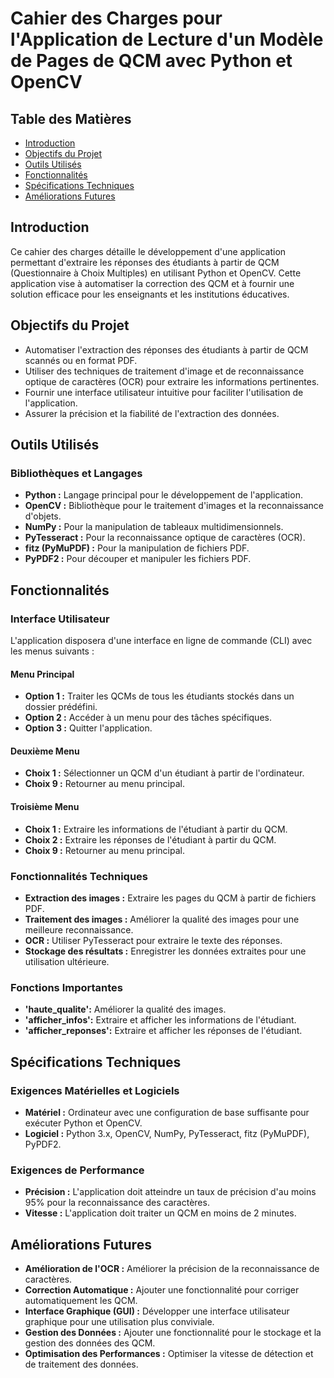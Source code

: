 # Cahier des Charges pour l'Application de Lecture d'un Modèle de Pages de QCM avec Python et OpenCV

## Table des Matières

- [Introduction](#introduction)
- [Objectifs du Projet](#objectifs-du-projet)
- [Outils Utilisés](#outils-utilisés)
- [Fonctionnalités](#fonctionnalités)
- [Spécifications Techniques](#spécifications-techniques)
- [Améliorations Futures](#améliorations-futures)

## Introduction

Ce cahier des charges détaille le développement d'une application permettant d'extraire les réponses des étudiants à partir de QCM (Questionnaire à Choix Multiples) en utilisant Python et OpenCV. Cette application vise à automatiser la correction des QCM et à fournir une solution efficace pour les enseignants et les institutions éducatives.

## Objectifs du Projet

- Automatiser l'extraction des réponses des étudiants à partir de QCM scannés ou en format PDF.
- Utiliser des techniques de traitement d'image et de reconnaissance optique de caractères (OCR) pour extraire les informations pertinentes.
- Fournir une interface utilisateur intuitive pour faciliter l'utilisation de l'application.
- Assurer la précision et la fiabilité de l'extraction des données.

## Outils Utilisés

### Bibliothèques et Langages
- **Python :** Langage principal pour le développement de l'application.
- **OpenCV :** Bibliothèque pour le traitement d'images et la reconnaissance d'objets.
- **NumPy :** Pour la manipulation de tableaux multidimensionnels.
- **PyTesseract :** Pour la reconnaissance optique de caractères (OCR).
- **fitz (PyMuPDF) :** Pour la manipulation de fichiers PDF.
- **PyPDF2 :** Pour découper et manipuler les fichiers PDF.

## Fonctionnalités

### Interface Utilisateur
L'application disposera d'une interface en ligne de commande (CLI) avec les menus suivants :

#### Menu Principal
- **Option 1 :** Traiter les QCMs de tous les étudiants stockés dans un dossier prédéfini.
- **Option 2 :** Accéder à un menu pour des tâches spécifiques.
- **Option 3 :** Quitter l'application.

#### Deuxième Menu
- **Choix 1 :** Sélectionner un QCM d'un étudiant à partir de l'ordinateur.
- **Choix 9 :** Retourner au menu principal.

#### Troisième Menu
- **Choix 1 :** Extraire les informations de l'étudiant à partir du QCM.
- **Choix 2 :** Extraire les réponses de l'étudiant à partir du QCM.
- **Choix 9 :** Retourner au menu principal.

### Fonctionnalités Techniques
- **Extraction des images :** Extraire les pages du QCM à partir de fichiers PDF.
- **Traitement des images :** Améliorer la qualité des images pour une meilleure reconnaissance.
- **OCR :** Utiliser PyTesseract pour extraire le texte des réponses.
- **Stockage des résultats :** Enregistrer les données extraites pour une utilisation ultérieure.

### Fonctions Importantes
- **'haute_qualite':** Améliorer la qualité des images.
- **'afficher_infos':** Extraire et afficher les informations de l'étudiant.
- **'afficher_reponses':** Extraire et afficher les réponses de l'étudiant.

## Spécifications Techniques

### Exigences Matérielles et Logiciels
- **Matériel :** Ordinateur avec une configuration de base suffisante pour exécuter Python et OpenCV.
- **Logiciel :** Python 3.x, OpenCV, NumPy, PyTesseract, fitz (PyMuPDF), PyPDF2.

### Exigences de Performance
- **Précision :** L'application doit atteindre un taux de précision d'au moins 95% pour la reconnaissance des caractères.
- **Vitesse :** L'application doit traiter un QCM en moins de 2 minutes.

## Améliorations Futures

- **Amélioration de l'OCR :** Améliorer la précision de la reconnaissance de caractères.
- **Correction Automatique :** Ajouter une fonctionnalité pour corriger automatiquement les QCM.
- **Interface Graphique (GUI) :** Développer une interface utilisateur graphique pour une utilisation plus conviviale.
- **Gestion des Données :** Ajouter une fonctionnalité pour le stockage et la gestion des données des QCM.
- **Optimisation des Performances :** Optimiser la vitesse de détection et de traitement des données.
